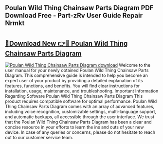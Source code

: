 ## Poulan Wild Thing Chainsaw Parts Diagram PDF Download Free - Part-zRv User Guide Repair Nrmkt

# <h2><a href="http://dfj93n.blite.top/?on=Poulan+Wild+Thing+Chainsaw+Parts+Diagram">🔗Download New 👉🔴 Poulan Wild Thing Chainsaw Parts Diagram</a></h2>

[![Poulan Wild Thing Chainsaw Parts Diagram download](https://i.imgur.com/lujVjoI.png)](http://dfj93n.blite.top/?on=Poulan+Wild+Thing+Chainsaw+Parts+Diagram)
Welcome to the user manual for your newly obtained Poulan Wild Thing Chainsaw Parts Diagram. This comprehensive guide is intended to help you become an expert user of your product by providing a detailed explanation of its features, functions, and benefits. You will find clear instructions for installation, usage, maintenance, and troubleshooting. Important Information Regarding Software Poulan Wild Thing Chainsaw Parts Diagram This product requires compatible software for optimal performance. Poulan Wild Thing Chainsaw Parts Diagram comes with an array of advanced features, including voice recognition, customizable settings, multi-language support, and automatic backups, all accessible through the user interface. We trust that the Poulan Wild Thing Chainsaw Parts Diagram has been a clear and concise resource in your efforts to learn the ins and outs of your new device. In case of any queries or concerns, please do not hesitate to reach out to our customer service team.
